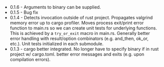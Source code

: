 * 0.1.6 - Arguments to binary can be supplied.
* 0.1.5 - Bug fix
* 0.1.4 - Detects invocation outside of rust project. Propagates valgrind memory error up to cargo profiler. Moves process exit/print error function to main.rs so we can create unit tests for underlying functions. This is achieved by a `try_or_exit` macro in main.rs. Generally better error handling with result/option combinators (e.g. and_then, ok_or, etc.). Unit tests initialized in each submodule.
* 0.1.3 - cargo better integrated. No longer have to specify binary if in rust project w/ cargo.toml. better error messages and exits (e.g. upon compilation errors).
